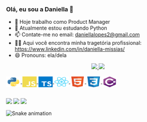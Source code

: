 ### Olá, eu sou a Daniella 👋

- 🔭 Hoje trabalho como Product Manager
- 🌱 Atualmente estou estudando Python
- 📫 Contate-me no email: daniellalopes2@gmail.com
- 👩‍💻 Aqui você encontra minha tragetória profissional: https://www.linkedin.com/in/daniella-missias/
- 😄 Pronouns: ela/dela

<div align="center">
  <a href="https://github.com/daniellalopes2">
  <img height="160em" src="https://github-readme-stats.vercel.app/api?username=daniellalopes2&show_icons=true&theme=dracula&include_all_commits=true&count_private=true"/>
  <img height="160em" src="https://github-readme-stats.vercel.app/api/top-langs/?username=daniellalopes2&layout=compact&langs_count=7&theme=dracula"/>
</div>

<div style="display: inline_block"><br>
  <img align="center" alt="Dani-Python" height="30" width="40" src="https://raw.githubusercontent.com/devicons/devicon/master/icons/python/python-original.svg">
  <img align="center" alt="Dani-Js" height="30" width="40" src="https://raw.githubusercontent.com/devicons/devicon/master/icons/javascript/javascript-plain.svg">
  <img align="center" alt="Dani-Ts" height="30" width="40" src="https://raw.githubusercontent.com/devicons/devicon/master/icons/typescript/typescript-plain.svg">
  <img align="center" alt="Dani-React" height="30" width="40" src="https://raw.githubusercontent.com/devicons/devicon/master/icons/react/react-original.svg">
  <img align="center" alt="Dani-HTML" height="30" width="40" src="https://raw.githubusercontent.com/devicons/devicon/master/icons/html5/html5-original.svg">
  <img align="center" alt="Dani-CSS" height="30" width="40" src="https://raw.githubusercontent.com/devicons/devicon/master/icons/css3/css3-original.svg">
  <img align="center" alt="Dani-Csharp" height="30" width="40" src="https://raw.githubusercontent.com/devicons/devicon/master/icons/csharp/csharp-original.svg">
 
</div>

  ##
<div> 
  
  <a href="https://discord.gg/wagxzStdcR" target="_blank"><img src="https://img.shields.io/badge/Discord-7205DA?style=for-the-badge&logo=discord&logoColor=white" target="_blank"></a>
  <a href = "mailto:daniellalopes2@gmail.com"><img src="https://img.shields.io/badge/-Gmail-%23333?style=for-the-badge&logo=gmail&logoColor=white" target="_blank"></a>
  <a href="https://www.linkedin.com/in/daniella-missias/" target="_blank"><img src="https://img.shields.io/badge/-LinkedIn-%230077B5?style=for-the-badge&logo=linkedin&logoColor=white" target="_blank"></a> 
 
![Snake animation](https://github.com/daniellalopes2/daniellalopes2/blob/output/github-contribution-grid-snake.svg)
 
</div>


